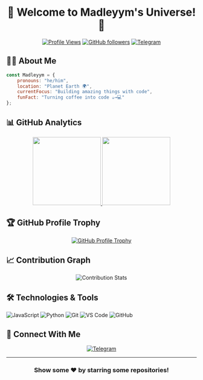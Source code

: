 <div align="center">

# 🌟 Welcome to Madleyym's Universe! 🚀

[![Profile Views](https://komarev.com/ghpvc/?username=Madleyym&label=Profile%20Views&color=brightgreen&style=for-the-badge)](https://github.com/Madleyym)
[![GitHub followers](https://img.shields.io/github/followers/Madleyym?style=for-the-badge&logo=github)](https://github.com/Madleyym?tab=followers)
[![Telegram](https://img.shields.io/badge/Telegram-2CA5E0?style=for-the-badge&logo=telegram&logoColor=white)](https://t.me/Madlleym)

</div>

## 👨‍💻 About Me

```javascript
const Madleyym = {
    pronouns: "he/him",
    location: "Planet Earth 🌍",
    currentFocus: "Building amazing things with code",
    funFact: "Turning coffee into code ☕→💻"
};
```

## 📊 GitHub Analytics

<p align="center">
<a href="https://github.com/Madleyym">
  <img height="180em" src="https://github-readme-stats.vercel.app/api?username=Madleyym&show_icons=true&theme=tokyonight&include_all_commits=true&count_private=true"/>
  <img height="180em" src="https://github-readme-stats.vercel.app/api/top-langs/?username=Madleyym&layout=compact&langs_count=8&theme=tokyonight"/>
</a>
</p>

## 🏆 GitHub Profile Trophy

<p align="center">
  <a href="https://github.com/ryo-ma/github-profile-trophy">
    <img src="https://github-profile-trophy.vercel.app/?username=Madleyym&theme=discord&column=7&margin-w=15&margin-h=15" alt="GitHub Profile Trophy"/>
  </a>
</p>

## 📈 Contribution Graph

<p align="center">
  <img src="https://github-readme-streak-stats.herokuapp.com/?user=Madleyym&theme=tokyonight" alt="Contribution Stats"/>
</p>

## 🛠️ Technologies & Tools

![JavaScript](https://img.shields.io/badge/-JavaScript-F7DF1E?style=flat-square&logo=javascript&logoColor=black)
![Python](https://img.shields.io/badge/-Python-3776AB?style=flat-square&logo=Python&logoColor=white)
![Git](https://img.shields.io/badge/-Git-F05032?style=flat-square&logo=git&logoColor=white)
![VS Code](https://img.shields.io/badge/-VS%20Code-007ACC?style=flat-square&logo=visual-studio-code)
![GitHub](https://img.shields.io/badge/-GitHub-181717?style=flat-square&logo=github)

## 🤝 Connect With Me

<p align="center">
  <a href="https://t.me/Madlleym">
    <img src="https://img.shields.io/badge/-Telegram-2CA5E0?style=for-the-badge&logo=telegram&logoColor=white" alt="Telegram"/>
  </a>
</p>

---

<div align="center">

### Show some ❤️ by starring some repositories!

</div>